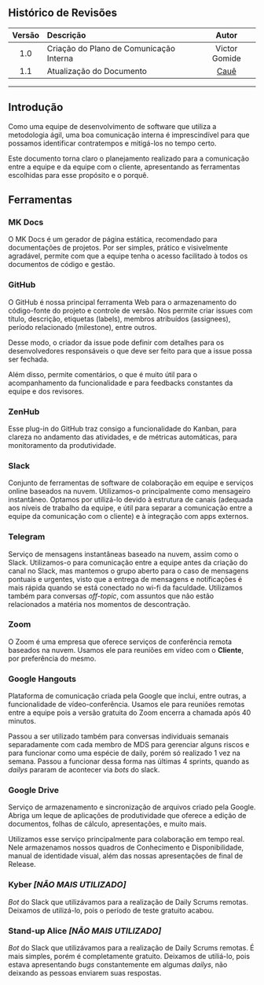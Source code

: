 ## Histórico de Revisões

|Versão|Descrição|Autor|
|:----:|:--------|:---:|
|1.0|Criação do Plano de Comunicação Interna|Victor Gomide|
|1.1|Atualização do Documento|[Cauê](https://github.com/caue96)|

---

## Introdução

Como uma equipe de desenvolvimento de software que utiliza a metodologia ágil, uma boa comunicação interna é imprescindível para que possamos identificar contratempos e mitigá-los no tempo certo.

Este documento torna claro o planejamento realizado para a comunicação entre a equipe e da equipe com o cliente, apresentando as ferramentas escolhidas para esse propósito e o porquê.

## Ferramentas

### MK Docs
O MK Docs é um gerador de página estática, recomendado para documentações de projetos. Por ser simples, prático e visivelmente agradável, permite com que a equipe tenha o acesso facilitado à todos os documentos de código e gestão.

### GitHub
O GitHub é nossa principal ferramenta Web para o armazenamento do código-fonte do projeto e controle de versão. Nos permite criar issues com título, descrição, etiquetas (labels), membros atribuídos (assignees), período relacionado (milestone), entre outros.

Desse modo, o criador da issue pode definir com detalhes para os desenvolvedores responsáveis o que deve ser feito para que a issue possa ser fechada.

Além disso, permite comentários, o que é muito útil para o acompanhamento da funcionalidade e para feedbacks constantes da equipe e dos revisores.

### ZenHub
Esse plug-in do GitHub traz consigo a funcionalidade do Kanban, para clareza no andamento das atividades, e de métricas automáticas, para monitoramento da produtividade.

### Slack
Conjunto de ferramentas de software de colaboração em equipe e serviços online baseados na nuvem. Utilizamos-o principalmente como mensageiro instantâneo. Optamos por utilizá-lo devido à estrutura de canais (adequada aos níveis de trabalho da equipe, e útil para separar a comunicação entre a equipe da comunicação com o cliente) e à integração com apps externos.

### Telegram
Serviço de mensagens instantâneas baseado na nuvem, assim como o Slack. Utilizamos-o para comunicação entre a equipe antes da criação do canal no Slack, mas mantemos o grupo aberto para o caso de mensagens pontuais e urgentes, visto que a entrega de mensagens e notificações é mais rápida quando se está conectado no wi-fi da faculdade. Utilizamos também para conversas *off-topic*, com assuntos que não estão relacionados a matéria nos momentos de descontração.

### Zoom
O Zoom é uma empresa que oferece serviços de conferência remota baseados na nuvem. Usamos ele para reuniões em vídeo com o **Cliente**, por preferência do mesmo.

### Google Hangouts
Plataforma de comunicação criada pela Google que inclui, entre outras, a funcionalidade de vídeo-conferência. Usamos ele para reuniões remotas entre a equipe pois a versão gratuita do Zoom encerra a chamada após 40 minutos.

Passou a ser utilizado também para conversas individuais semanais separadamente com cada membro de MDS para gerenciar alguns riscos e para funcionar como uma espécie de daily, porém só realizado 1 vez na semana. Passou a funcionar dessa forma nas últimas 4 sprints, quando as *dailys* pararam de acontecer via *bots* do slack.

### Google Drive
Serviço de armazenamento e sincronização de arquivos criado pela Google. Abriga um leque de aplicações de produtividade que oferece a edição de documentos, folhas de cálculo, apresentações, e muito mais.

Utilizamos esse serviço principalmente para colaboração em tempo real. Nele armazenamos nossos quadros de Conhecimento e Disponibilidade, manual de identidade visual, além das nossas apresentações de final de Release.

### Kyber *[NÃO MAIS UTILIZADO]*
*Bot* do Slack que utilizávamos para a realização de Daily Scrums remotas. Deixamos de utilizá-lo, pois o período de teste gratuito acabou.

### Stand-up Alice *[NÃO MAIS UTILIZADO]*
*Bot* do Slack que utilizávamos para a realização de Daily Scrums remotas. É mais simples, porém é completamente gratuito. Deixamos de utiliá-lo, pois estava apresentando *bugs* constantemente em algumas *dailys*, não deixando as pessoas enviarem suas respostas.
